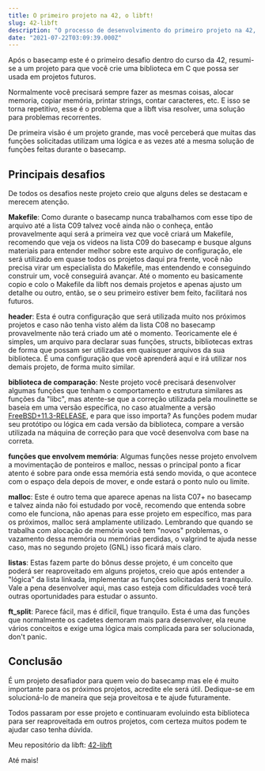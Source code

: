 ```yaml
---
title: O primeiro projeto na 42, o libft!
slug: 42-libft
description: "O processo de desenvolvimento do primeiro projeto na 42, uma biblioteca completa em C"
date: "2021-07-22T03:09:39.000Z"
---
```


Após o basecamp este é o primeiro desafio dentro do curso da 42, resumi-se a um projeto para que você crie uma biblioteca em C que possa ser usada em projetos futuros.

Normalmente você precisará sempre fazer as mesmas coisas, alocar memoria, copiar memória, printar strings, contar caracteres, etc. E isso se torna repetitivo, esse é o problema que a libft visa resolver, uma solução para problemas recorrentes.

De primeira visão é um projeto grande, mas você perceberá que muitas das funções solicitadas utilizam uma lógica e as vezes até a mesma solução de funções feitas durante o basecamp.

## Principais desafios

De todos os desafios neste projeto creio que alguns deles se destacam e merecem atenção.

**Makefile**: Como durante o basecamp nunca trabalhamos com esse tipo de arquivo até a lista C09 talvez você ainda não o conheça, então provavelmente aqui será a primeira vez que você criará um Makefile, recomendo que veja os videos na lista C09 do basecamp e busque alguns materiais para entender melhor sobre este arquivo de configuração, ele será utilizado em quase todos os projetos daqui pra frente, você não precisa virar um especialista do Makefile, mas entendendo e conseguindo construir um, você conseguirá avançar. Até o momento eu basicamente copio e colo o Makefile da libft nos demais projetos e apenas ajusto um detalhe ou outro, então, se o seu primeiro estiver bem feito, facilitará nos futuros.

**header**: Esta é outra configuração que será utilizada muito nos próximos projetos e caso não tenha visto além da lista C08 no basecamp provavelmente não terá criado um até o momento. Teoricamente ele é simples, um arquivo para declarar suas funções, structs, bibliotecas extras de forma que possam ser utilizadas em quaisquer arquivos da sua biblioteca. É uma configuração que você aprenderá aqui e irá utilizar nos demais projeto, de forma muito similar.

**biblioteca de comparação**: Neste projeto você precisará desenvolver algumas funções que tenham o comportamento e estrutura similares as funções da "libc", mas atente-se que a correção utilizada pela moulinette se baseia em uma versão específica, no caso atualmente a versão [FreeBSD+11.3-RELEASE](https://www.freebsd.org/cgi/man.cgi?query=February+26%2C+20&apropos=0&sektion=0&manpath=FreeBSD+11.3-RELEASE&arch=default&format=html), e para que isso importa? As funções podem mudar seu protótipo ou lógica em cada versão da biblioteca, compare a versão utilizada na máquina de correção para que você desenvolva com base na correta.

**funções que envolvem memória**: Algumas funções nesse projeto envolvem a movimentação de ponteiros e malloc, nessas o principal ponto a ficar atento é sobre para onde essa memória está sendo movida, o que acontece com o espaço dela depois de mover, e onde estará o ponto nulo ou limite.

**malloc**: Este é outro tema que aparece apenas na lista C07+ no basecamp e talvez ainda não foi estudado por você, recomendo que entenda sobre como ele funciona, não apenas para esse projeto em específico, mas para os próximos, malloc será amplamente utilizado. Lembrando que quando se trabalha com alocação de memória você tem "novos" problemas, o vazamento dessa memória ou memórias perdidas, o valgrind te ajuda nesse caso, mas no segundo projeto (GNL) isso ficará mais claro.

**listas**: Estas fazem parte do bônus desse projeto, é um conceito que poderá ser reaproveitado em alguns projetos, creio que após entender a "lógica" da lista linkada, implementar as funções solicitadas será tranquilo. Vale a pena desenvolver aqui, mas caso esteja com dificuldades você terá outras oportunidades para estudar o assunto.

**ft_split**: Parece fácil, mas é difícil, fique tranquilo. Esta é uma das funções que normalmente os cadetes demoram mais para desenvolver, ela reune vários conceitos e exige uma lógica mais complicada para ser solucionada, don't panic.

## Conclusão

É um projeto desafiador para quem veio do basecamp mas ele é muito importante para os próximos projetos, acredite ele será útil. Dedique-se em solucioná-lo de maneira que seja proveitosa e te ajude futuramente.

Todos passaram por esse projeto e continuaram evoluindo esta biblioteca para ser reaproveitada em outros projetos, com certeza muitos podem te ajudar caso tenha dúvida.

Meu repositório da libft: [42-libft](https://github.com/iaurg/42-libft)

Até mais!
